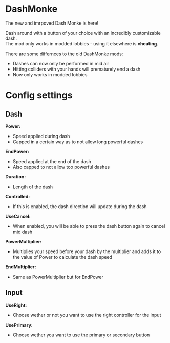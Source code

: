 # DashMonke
The new and imrpoved Dash Monke is here!



Dash around with a button of your choice with an incredibly customizable dash. </br>
The mod only works in modded lobbies - using it elsewhere is **cheating**.

There are some differnces to the old DashMonke mods:
- Dashes can now only be performed in mid air
- Hitting colliders with your hands will prematurely end a dash
- Now only works in modded lobbies

# Config settings 

## Dash
**Power:**
- Speed applied during dash
- Capped in a certain way as to not allow long powerful dashes

**EndPower:**
- Speed applied at the end of the dash
- Also capped to not allow too powerful dashes

**Duration:**
- Length of the dash

**Controlled:**
- If this is enabled, the dash direction will update during the dash

**UseCancel:**
- When enabled, you will be able to press the dash button again to cancel mid dash

**PowerMultiplier:**
- Multiplies your speed before your dash by the multiplier and adds it to the value of Power to calculate the dash speed

**EndMultiplier:**
- Same as PowerMultiplier but for EndPower

## Input
**UseRight:**
- Choose wether or not you want to use the right controller for the input

**UsePrimary:**
- Choose wether you want to use the primary or secondary button
